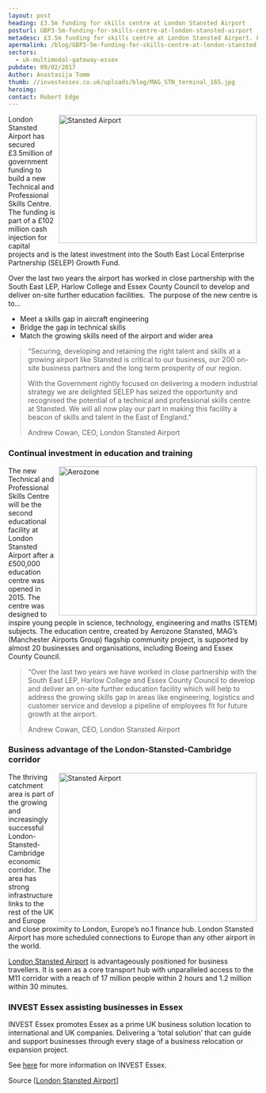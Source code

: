 ```yaml
---
layout: post
heading: £3.5m funding for skills centre at London Stansted Airport
posturl: GBP3-5m-funding-for-skills-centre-at-london-stansted-airport
metadesc: £3.5m funding for skills centre at London Stansted Airport. London Stansted Airport received £3.5million to build a new Technical and Professional Skills Centre 
apermalink: /blog/GBP3-5m-funding-for-skills-centre-at-london-stansted-airport
sectors:
  - uk-multimodal-gateway-essex 
pubdate: 09/02/2017
Author: Anastasija Tomm
thumb: //investessex.co.uk/uploads/blog/MAG_STN_terminal_165.jpg
heroimg: 
contact: Robert Edge
---
```

<p><img alt='Stansted Airport' src='http://www.investessex.co.uk/uploads/about/Stansted_Airport_700.jpg' style='width: 400px; height: 258px; margin-left: 2px; margin-right: 2px; float: right;'/>London Stansted Airport has secured £3.5million of government funding to build a new Technical and Professional Skills Centre. The funding is part of a £102 million cash injection for capital projects and is the latest investment into the South East Local Enterprise Partnership (SELEP) Growth Fund.</p><p>Over the last two years the airport has worked in close partnership with the South East LEP, Harlow College and Essex County Council to develop and deliver on-site further education facilities.  The purpose of the new centre is to…</p><ul><li>Meet a skills gap in aircraft engineering</li><li>Bridge the gap in technical skills</li><li>Match the growing skills need of the airport and wider area</li></ul><blockquote><p>“Securing, developing and retaining the right talent and skills at a growing airport like Stansted is critical to our business, our 200 on-site business partners and the long term prosperity of our region.</p><p>With the Government rightly focused on delivering a modern industrial strategy we are delighted SELEP has seized the opportunity and recognised the potential of a technical and professional skills centre at Stansted. We will all now play our part in making this facility a beacon of skills and talent in the East of England.”</p><p>Andrew Cowan, CEO, London Stansted Airport</p></blockquote><h3>Continual investment in education and training</h3><p><img alt='Aerozone' src='http://www.investessex.co.uk/uploads/about/Aerozone_400.jpg' style='width: 400px; height: 300px; margin-left: 2px; margin-right: 2px; float: right;'/>The new Technical and Professional Skills Centre will be the second educational facility at London Stansted Airport after a £500,000 education centre was opened in 2015. The centre was designed to inspire young people in science, technology, engineering and maths (STEM) subjects. The education centre, created by Aerozone Stansted, MAG’s (Manchester Airports Group) flagship community project, is supported by almost 20 businesses and organisations, including Boeing and Essex County Council.</p><blockquote><p>“Over the last two years we have worked in close partnership with the South East LEP, Harlow College and Essex County Council to develop and deliver an on-site further education facility which will help to address the growing skills gap in areas like engineering, logistics and customer service and develop a pipeline of employees fit for future growth at the airport.</p><p>Andrew Cowan, CEO, London Stansted Airport</p></blockquote><h3>Business advantage of the London-Stansted-Cambridge corridor</h3><p><img alt='Stansted Airport' src='http://www.investessex.co.uk/uploads/about/Stansted_Airport_400.jpg' style='width: 400px; height: 300px; margin-left: 2px; margin-right: 2px; float: right;'/>The thriving catchment area is part of the growing and increasingly successful London-Stansted-Cambridge economic corridor. The area has strong infrastructure links to the rest of the UK and Europe and close proximity to London, Europe’s no.1 finance hub. London Stansted Airport has more scheduled connections to Europe than any other airport in the world.</p><p><a href='http://investessex.co.uk/studies/place-studies/london-stansted-airport' target='_blank'>London Stansted Airport</a> is advantageously positioned for business travellers. It is seen as a core transport hub with unparalleled access to the M11 corridor with a reach of 17 million people within 2 hours and 1.2 million within 30 minutes.</p><h3>INVEST Essex assisting businesses in Essex</h3><p>INVEST Essex promotes Essex as a prime UK business solution location to international and UK companies. Delivering a ‘total solution’ that can guide and support businesses through every stage of a business relocation or expansion project.</p><p>See <a href='../index.html' target='_blank'>here</a> for more information on INVEST Essex.</p><p>Source [<a href='http://www.stanstedairport.com/about-us/media-centre/press-releases/new-technical-and-professional-skills-centre-at-london/' target='_blank'>London Stansted Airport</a>] </p>